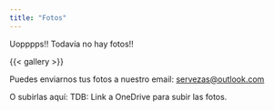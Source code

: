 ```yaml
---
title: "Fotos"
---
```



Uopppps!! Todavía no hay fotos!!
<br />




{{< gallery >}}

Puedes enviarnos tus fotos a nuestro email:
servezas@outlook.com

O subirlas aquí: 
TDB: Link a OneDrive para subir las fotos. 
